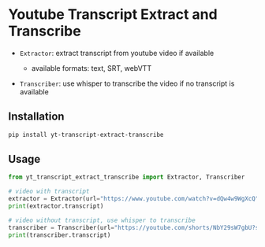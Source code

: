 # Youtube Transcript Extract and Transcribe

- `Extractor`: extract transcript from youtube video if available
    - available formats: text, SRT, webVTT

- `Transcriber`: use whisper to transcribe the video if no transcript is available

## Installation

```bash
pip install yt-transcript-extract-transcribe
```

## Usage

```python
from yt_transcript_extract_transcribe import Extractor, Transcriber

# video with transcript
extractor = Extractor(url="https://www.youtube.com/watch?v=dQw4w9WgXcQ")
print(extractor.transcript)

# video without transcript, use whisper to transcribe
transcriber = Transcriber(url="https://youtube.com/shorts/NbY29sW7gbU?si=EJpsZdXvUArCIBr3")
print(transcriber.transcript)
```
